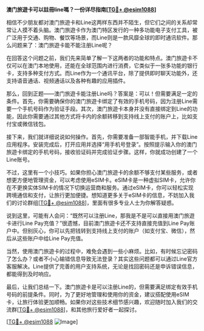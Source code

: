 **澳门旅遊卡可以註冊line嗎？一份详尽指南[[TG💪+ @esim1088](https://t.me/s/esim1088)]**

相信不少朋友都对澳门旅遊卡和Line这两样东西并不陌生，但它们之间的关系却常常让人摸不着头脑。澳门旅遊卡作为澳门特区发行的一种多功能电子支付工具，被广泛用于交通、购物、餐饮等场景，而Line则是一款风靡全球的即时通讯软件。那么问题来了：澳门旅遊卡能不能注册Line呢？

在回答这个问题之前，我们先来简单了解一下这两者的功能和特点。澳门旅遊卡不仅可以在澳门本地使用，还能在全球范围内进行消费，它类似于一张多功能的银行卡，支持多种支付方式。而Line作为一个通讯平台，除了提供即时聊天功能外，还支持语音通话、视频通话以及各种有趣的应用插件。

那么，回到正题——澳门旅遊卡能注册Line吗？答案是：可以！但需要满足一定的条件。首先，你需要确保你的澳门旅遊卡绑定了有效的手机号码，因为注册Line需要一个手机号码作为验证手段。其次，澳门旅遊卡本身并没有直接绑定到Line的功能，因此你需要通过其他方式将卡内的余额转移到支持线上支付的账户上，比如支付宝或微信钱包。

接下来，我们就详细说说如何操作。首先，你需要准备一部智能手机，并下载Line应用程序。安装完成后，打开应用并选择“用手机号登录”。按照提示输入你的澳门旅遊卡绑定的手机号码，接收验证码并完成验证步骤。这样，你就成功创建了一个Line账号。

不过，这里有一个小技巧。如果你担心澳门旅遊卡的余额不够支付某些服务，或者想更方便地管理资金，可以考虑使用eSIM卡。eSIM卡是一种虚拟SIM卡，允许你在不更换实体SIM卡的情况下切换运营商和服务。通过eSIM卡，你可以轻松实现跨境通信和支付，让旅行更加便捷。想知道更多关于eSIM卡的信息，不妨加入我们的讨论群组[[TG💪+ @esim1088](https://t.me/s/esim1088)]，里面有很多专业人士为你解答疑惑。

说到这里，可能有人会问：“既然可以注册Line，那我是不是可以直接用澳门旅遊卡进行Line Pay充值？”很遗憾，目前澳门旅遊卡还不支持直接充值到Line Pay账户中。但别灰心，你可以先把钱转到支持线上支付的账户（如支付宝、微信），然后从这些账户中给Line Pay充值。

当然，使用澳门旅遊卡的过程中，难免会遇到一些小麻烦。比如，有时候忘记密码了怎么办？或者不小心输错信息导致无法登录？其实这些问题都可以通过Line官方客服解决。Line提供了完善的用户支持系统，无论是找回密码还是申诉错误信息，都能得到及时响应。

最后，让我们总结一下。澳门旅遊卡是可以注册Line的，但需要满足绑定有效手机号码的前提条件。同时，为了更好地管理和使用你的资金，建议搭配使用eSIM卡，让旅行体验更加顺畅。如果你对这些技术细节感兴趣，欢迎随时加入我们的交流群[[TG💪+ @esim1088](https://t.me/s/esim1088)]，和其他旅行爱好者一起探讨。

[[TG💪+ @esim1088](https://t.me/s/esim1088) ![Image](https://i.postimg.cc/4NQfJmqS/Snipaste-2025-05-13-00-14-12.png)]